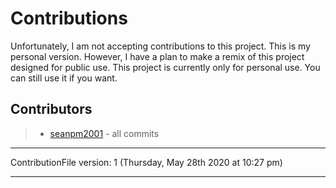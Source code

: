 # Contributions

Unfortunately, I am not accepting contributions to this project. This is my personal version. However, I have a plan to make a remix of this project designed for public use. This project is currently only for personal use. You can still use it if you want.

Contributors
-----------

> * [seanpm2001](https://github.com/seanpm2001/) - all commits

---

ContributionFile version: 1 (Thursday, May 28th 2020 at 10:27 pm)

---
